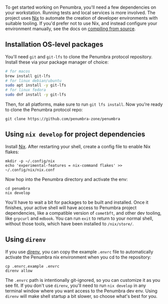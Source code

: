 To get started working on Penumbra, you'll need a few dependencies on your workstation.
Running tests and local services is more involved. The project uses [Nix] to automate
the creation of developer environments with suitable tooling. If you'd prefer not to use
Nix, and instead configure your environment manually, see the docs on
[compiling from source](./build.md).

## Installation OS-level packages
You'll need `git` and `git-lfs` to clone the Penumbra protocol repository.
Install these via your package manager of choice:

```bash
# for macos
brew install git-lfs
# for linux debian/ubuntu
sudo apt install -y git-lfs
# for linux fedora
sudo dnf install -y git-lfs
```

Then, for all platforms, make sure to run `git lfs install`. Now you're ready to clone the
Penumbra protocol repo:

```
git clone https://github.com/penumbra-zone/penumbra
```

## Using `nix develop` for project dependencies

<!--
The Informal Systems team has a Nix setup at https://github.com/informalsystems/cosmos.nix,
which recommends using the NixOS installer, which is why we recommend using that installer, too.
-->

Install [Nix]. After restarting your shell, create a config file to enable
Nix flakes:

```
mkdir -p ~/.config/nix
echo 'experimental-features = nix-command flakes' >> ~/.config/nix/nix.conf
```

Now hop into the Penumbra directory and activate the env:

```
cd penumbra
nix develop
```

You'll have to wait a bit for packages to be built and installed. Once it finishes,
your active shell will have access to Penumbra project dependencies, like a compatible
version of `cometbft`, and other dev tooling, like `grpcurl` and `mdbook`.
You can run `exit` to return to your normal shell, without those tools, which have been installed to `/nix/store/`.

## Using `direnv`

If you use [direnv], you can copy the example `.envrc` file to automatically activate
the Penumbra nix environment when you cd to the repository:

```
cp .envrc.example .envrc
direnv allow
```

The `.envrc` path is intentionally git-ignored, so you can customize it as you see fit.
If you don't use `direnv`, you'll need to run `nix develop` in any terminal window
where you want access to the Penumbra dev env. Using `direnv` will make shell startup
a bit slower, so choose what's best for you.

[Nix]: https://nixos.org/
[direnv]: https://direnv.net/

